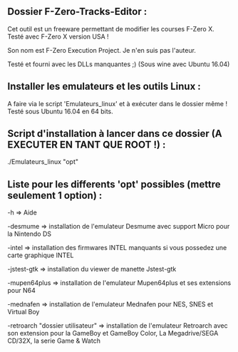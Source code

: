 Dossier F-Zero-Tracks-Editor :
------------------------------

Cet outil est un freeware permettant de modifier les courses F-Zero X.
Testé avec F-Zero X version USA !

Son nom est F-Zero Execution Project.
Je n'en suis pas l'auteur.

Testé et fourni avec les DLLs manquantes ;) (Sous wine avec Ubuntu 16.04)


Installer les emulateurs et les outils Linux :
----------------------------------------------

A faire via le script 'Emulateurs_linux' et à exécuter dans le dossier même !
Testé sous Ubuntu 16.04 en 64 bits.


Script d'installation à lancer dans ce dossier (A EXECUTER EN TANT QUE ROOT !) :
--------------------------------------------------------------------------------

./Emulateurs_linux "opt"


Liste pour les differents 'opt' possibles (mettre seulement 1 option) :
-----------------------------------------------------------------------

-h => Aide

-desmume => installation de l'emulateur Desmume avec support Micro pour la Nintendo DS

-intel => installation des firmwares INTEL manquants si vous possedez une carte graphique INTEL

-jstest-gtk => installation du viewer de manette Jstest-gtk

-mupen64plus => installation de l'emulateur Mupen64plus et ses extensions pour N64

-mednafen => installation de l'emulateur Mednafen pour NES, SNES et Virtual Boy

-retroarch "dossier utilisateur" => installation de l'emulateur Retroarch avec son extension pour la GameBoy et GameBoy Color, La Megadrive/SEGA CD/32X, la serie Game & Watch

